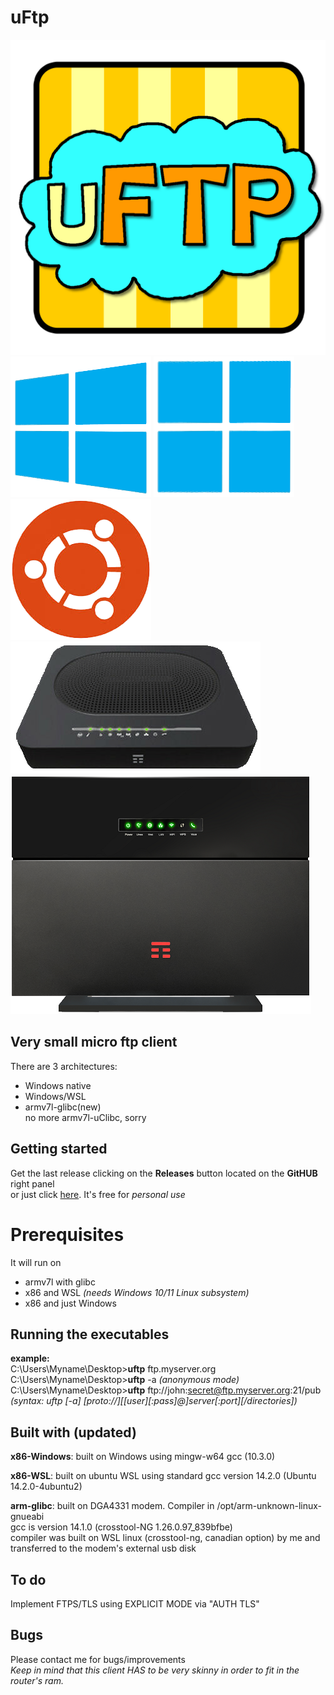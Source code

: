 # uFtp

![img/uftp-242.png](img/uftp-242.png)
![img/win10.png](img/win10.png)
![img/win11.png](img/win11.png)
![img/wsl.png](img/wsl.png)
![img/DGA4130.png](img/DGA4130.png)
![img/DGA4331.png](img/DGA4331.png)
## Very small micro ftp client
There are 3 architectures:<BR>
- Windows native<BR>
- Windows/WSL<BR>
- armv7l-glibc(new)<BR>
no more armv7l-uClibc, sorry<BR>

## Getting started
Get the last release clicking on the **Releases** button located on the **GitHUB** right panel<BR>
or just click [here](https://github.com/uomoukko/uFtp/releases/). It's free for *personal use*<BR>

# Prerequisites
It will run on<BR>
- armv7l with glibc<BR>
- x86 and WSL *(needs Windows 10/11 Linux subsystem)*<BR>
- x86 and just Windows<BR>

## Running the executables
**example:**<BR>
C:\Users\Myname\Desktop>**uftp** ftp.myserver.org<BR>
C:\Users\Myname\Desktop>**uftp** -a *(anonymous mode)*<BR>
C:\Users\Myname\Desktop>**uftp** ftp://john:secret@ftp.myserver.org:21/pub<BR>
*(syntax: uftp [-a] [proto://][[user][:pass]@]server[:port][/directories])*<BR>

## Built with (updated)
**x86-Windows**: built on Windows using mingw-w64 gcc (10.3.0)<BR>

**x86-WSL**: built on ubuntu WSL using standard gcc version 14.2.0 (Ubuntu 14.2.0-4ubuntu2)<BR>

**arm-glibc**: built on DGA4331 modem. Compiler in /opt/arm-unknown-linux-gnueabi<BR>
gcc is version 14.1.0 (crosstool-NG 1.26.0.97_839bfbe)<BR>
compiler was built on WSL linux (crosstool-ng, canadian option) by me and transferred to the modem's external usb disk<BR>



## To do
Implement FTPS/TLS using EXPLICIT MODE via "AUTH TLS"

## Bugs
Please contact me for bugs/improvements<BR>
*Keep in mind that this client HAS to be very skinny in order to fit in the router's ram.<BR>*

